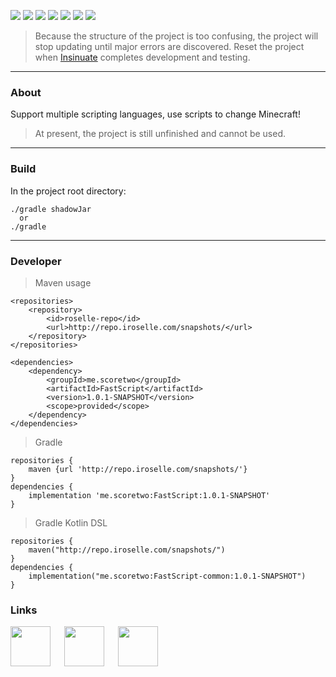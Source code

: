![](https://img.iroselle.com/plugins/fastscript/big_logo.gif)
[<img src="https://img.shields.io/discord/760802420552105995?label=Discord&style=for-the-badge"/>](https://discord.gg/GVM6vx9)
[<img src="https://img.shields.io/github/issues/Score2/FastScript?style=for-the-badge"/>](https://github.com/Score2/FastScript/issues)
[<img src="https://img.shields.io/github/issues-pr/Score2/FastScript?style=for-the-badge"/>](https://github.com/Score2/FastScript/pulls)
[<img src="https://img.shields.io/github/license/Score2/FastScript?style=for-the-badge"/>](https://github.com/Score2/FastScript/blob/master/LICENSE)
[<img src="https://img.shields.io/github/last-commit/Score2/FastScript?style=for-the-badge"/>](https://github.com/Score2/FastScript/commits/master)
[<img src="https://img.shields.io/bstats/servers/9014?label=BSTATS-SERVERS&style=for-the-badge"/>](https://bstats.org/plugin/bukkit/FastScript/9014)
> Because the structure of the project is too confusing, the project will stop updating until major errors are discovered. Reset the project when [Insinuate](https://github.com/InsinuateProjects/Insinuate) completes development and testing.
***
### About
Support multiple scripting languages, use scripts to change Minecraft!

>At present, the project is still unfinished and cannot be used.
***
### Build
In the project root directory:
```
./gradle shadowJar
  or
./gradle
```
***
### Developer
> Maven usage
```
<repositories>
    <repository>
        <id>roselle-repo</id>
        <url>http://repo.iroselle.com/snapshots/</url>
    </repository>
</repositories>

<dependencies>
    <dependency>
        <groupId>me.scoretwo</groupId>
        <artifactId>FastScript</artifactId>
        <version>1.0.1-SNAPSHOT</version>
        <scope>provided</scope>
    </dependency>
</dependencies>
```
> Gradle
```
repositories {
    maven {url 'http://repo.iroselle.com/snapshots/'}
}
dependencies {
    implementation 'me.scoretwo:FastScript:1.0.1-SNAPSHOT'
}
```
> Gradle Kotlin DSL
```
repositories {
    maven("http://repo.iroselle.com/snapshots/")
}
dependencies {
    implementation("me.scoretwo:FastScript-common:1.0.1-SNAPSHOT")
}
```

### Links

[<img src="http://mc3.roselle.vip:602/icons/github.svg" width="64" height="64"/>](https://github.com/Score2/FastScript) 　
[<img src="http://mc3.roselle.vip:602/icons/wiki.svg" width="64" height="64"/>](https://github.com/Score2/FastScript/wiki) 　
[<img src="http://mc3.roselle.vip:602/icons/discord.svg" width="64" height="64"/>](https://discord.gg/GVM6vx9)
